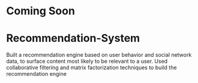 # Coming Soon




# Recommendation-System

Built a recommendation engine based on user behavior and social network data, to surface content most likely to be relevant to a user. Used collaborative filtering and matrix factorization techniques to build the recommendation engine

